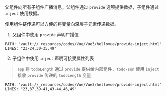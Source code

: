 父组件向所有子组件广播消息，父组件通过 `provide` 选项提供数据，子组件通过 `inject` 使用数据。

使用组件链传递可以方便的将变量向深层子元素传递数据。

1. 父组件中使用 `provide` 声明广播值

```embed-html
PATH: "vault://_resources/codes/Vue/Vue3/hellovue/provide-inject.html"
LINES: "23-24,30-35,49"
```

2. 子组件中使用 `inject` 声明可接受属性列表

>  `app` 将 `todoLength` 通过 `provide` 提供给内部组件，`todo-son` 使用 `inject` 接收 `provide` 传递的 `todoLength` 变量

```embed-html
PATH: "vault://_resources/codes/Vue/Vue3/hellovue/provide-inject.html"
LINES: "23,37,39-41,43-44,46,49"
```
